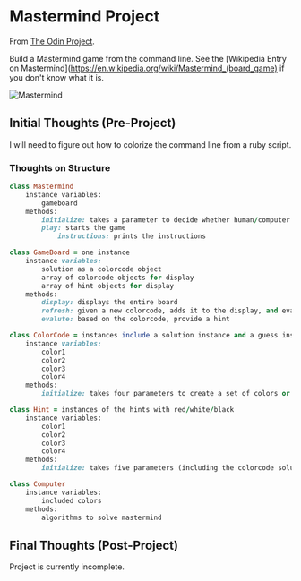 # Mastermind Project

From [The Odin Project](https://www.theodinproject.com/courses/ruby-programming/lessons/oop).

Build a Mastermind game from the command line.
See the [Wikipedia Entry on Mastermind](https://en.wikipedia.org/wiki/Mastermind_(board_game) if you don't know what it is.

![Mastermind](https://en.wikipedia.org/wiki/Mastermind_(board_game)#/media/File:Mastermind.jpg)

## Initial Thoughts (Pre-Project)

I will need to figure out how to colorize the command line from a ruby script.

### Thoughts on Structure

```ruby
class Mastermind
	instance variables:
		gameboard
	methods:
		initialize: takes a parameter to decide whether human/computer picks the code
		play: starts the game
			instructions: prints the instructions

class GameBoard = one instance
	instance variables: 
		solution as a colorcode object
		array of colorcode objects for display
		array of hint objects for display
	methods:
		display: displays the entire board
		refresh: given a new colorcode, adds it to the display, and evaluates the hints
		evalute: based on the colorcode, provide a hint

class ColorCode = instances include a solution instance and a guess instance 
	instance variables: 
		color1
		color2
		color3
		color4
	methods:
		initialize: takes four parameters to create a set of colors or defaults to a randomly selected set of color

class Hint = instances of the hints with red/white/black
	instance variables:
		color1
		color2
		color3
		color4
	methods:
		initialize: takes five parameters (including the colorcode solution) and sets its four colors accordingly

class Computer
	instance variables:
		included colors
	methods:
		algorithms to solve mastermind
```
	




## Final Thoughts (Post-Project)

Project is currently incomplete.